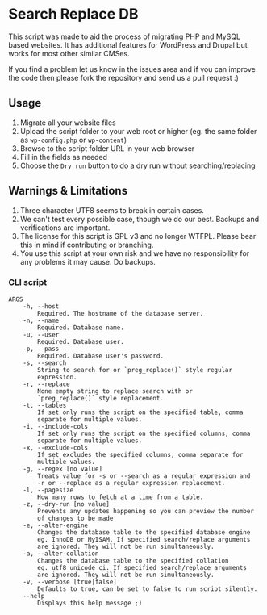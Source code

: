 # Search Replace DB

This script was made to aid the process of migrating PHP and MySQL based websites. It has additional features for WordPress and Drupal but works for most other similar CMSes.

If you find a problem let us know in the issues area and if you can improve the code then please fork the repository and send us a pull request :)

## Usage

1. Migrate all your website files
2. Upload the script folder to your web root or higher (eg. the same folder as `wp-config.php` or `wp-content`)
3. Browse to the script folder URL in your web browser
4. Fill in the fields as needed
5. Choose the `Dry run` button to do a dry run without searching/replacing

## Warnings & Limitations

1. Three character UTF8 seems to break in certain cases.
2. We can't test every possible case, though we do our best. Backups and verifications are important.
3. The license for this script is GPL v3 and no longer WTFPL. Please bear this in mind if contributing or branching.
4. You use this script at your own risk and we have no responsibility for any problems it may cause. Do backups.

### CLI script

```
ARGS
	-h, --host
		Required. The hostname of the database server.
	-n, --name
		Required. Database name.
	-u, --user
		Required. Database user.
	-p, --pass
		Required. Database user's password.
	-s, --search
		String to search for or `preg_replace()` style regular
		expression.
	-r, --replace
		None empty string to replace search with or
		`preg_replace()` style replacement.
	-t, --tables
		If set only runs the script on the specified table, comma
		separate for multiple values.
	-i, --include-cols
		If set only runs the script on the specified columns, comma
		separate for multiple values.
	-x, --exclude-cols
		If set excludes the specified columns, comma separate for
		multiple values.
	-g, --regex [no value]
		Treats value for -s or --search as a regular expression and
		-r or --replace as a regular expression replacement.
	-l, --pagesize
		How many rows to fetch at a time from a table.
	-z, --dry-run [no value]
		Prevents any updates happening so you can preview the number
		of changes to be made
	-e, --alter-engine
		Changes the database table to the specified database engine
		eg. InnoDB or MyISAM. If specified search/replace arguments
		are ignored. They will not be run simultaneously.
	-a, --alter-collation
		Changes the database table to the specified collation
		eg. utf8_unicode_ci. If specified search/replace arguments
		are ignored. They will not be run simultaneously.
	-v, --verbose [true|false]
		Defaults to true, can be set to false to run script silently.
	--help
		Displays this help message ;)
```
